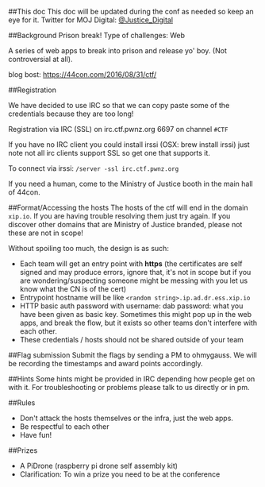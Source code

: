 
##This doc
This doc will be updated during the conf as needed so keep an eye for it. Twitter for MOJ Digital: [@Justice_Digital](https://twitter.com/Justice_Digital)

##Background
Prison break! Type of challenges: Web

A series of web apps to break into prison and release yo' boy. (Not controversial at all).

blog bost: https://44con.com/2016/08/31/ctf/

##Registration

We have decided to use IRC so that we can copy paste some of the credentials because they are too long!


Registration via IRC (SSL) on irc.ctf.pwnz.org 6697 on channel `#CTF`

If you have no IRC client you could install irssi (OSX: brew install irssi) just note not all irc clients support SSL so get one that supports it.

To connect via irssi: `/server -ssl irc.ctf.pwnz.org`

If you need a human, come to the Ministry of Justice booth in the main hall of 44con.


##Format/Accessing the hosts
The hosts of the ctf will end in the domain `xip.io`. If you are having trouble resolving them just try again.
If you discover other domains that are Ministry of Justice branded, please not these are not in scope!

Without spoiling too much, the design is as such:
* Each team will get an entry point with **https** (the certificates are self signed and may produce errors, ignore that, it's not in scope but if you are wondering/suspecting someone might be messing with you let us know what the CN is of the cert)
* Entrypoint hostname will be like `<random string>.ip.ad.dr.ess.xip.io`
* HTTP basic auth password with username: dab  password: what you have been given as basic key. Sometimes this might pop up in the web apps, and break the flow, but it exists so other teams don't interfere with each other.
* These credentials / hosts should not be shared outside of your team

##Flag submission
Submit the flags by sending a PM to ohmygauss. We will be recording the timestamps and award points accordingly.

##Hints
Some hints might be provided in IRC depending how people get on with it. For troubleshooting or problems please talk to us directly or in pm.

##Rules
* Don't attack the hosts themselves or the infra, just the web apps.
* Be respectful to each other
* Have fun!

##Prizes
* A PiDrone (raspberry pi drone self assembly kit) 
* Clarification: To win a prize you need to be at the conference



